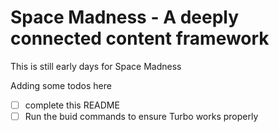 # Space Madness - A deeply connected content framework

This is still early days for Space Madness

Adding some todos here

- [ ] complete this README
- [ ] Run the buid commands to ensure Turbo works properly

